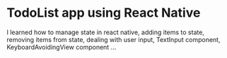 # TodoList app using React Native
<p>
I learned how to manage state in react native, adding items to state, removing items from state, dealing with user input, TextInput component, KeyboardAvoidingView component ...
<p/>
